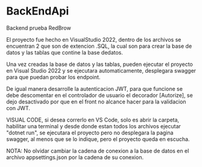 # BackEndApi
Backend prueba RedBrow

El proyecto fue hecho en VisualStudio 2022, dentro de los archivos se encuentran 2 que son de extencion .SQL, la cual son para crear la base de datos y las 
tablas que contine la base dedatos.

Una vez creadas la base de datos y las tablas, pueden ejecutar el proyecto en Visual Studio 2022 y se ejecutara automaticamente, desplegara swagger para que 
puedan probar los endpoint.

De igual manera desarrolle la autenticacion JWT, para que funcione se debe descomentar en el controlador de usuario el decorador [Autorize], se dejo desactivado
por que en el front no alcance hacer para la validacion con JWT.

VISUAL CODE, si desea correrlo en VS Code, solo es abrir la carpeta, habilitar una terminal y desde donde estan todos los archivos ejecutar "dotnet run", se ejecutara 
el proyecto pero no desplegara la pagina swagger, al menos que se lo indique, pero el proyecto queda en escucha.

NOTA:
    No olvidar cambiar la cadena de conexion a la base de datos en el archivo appsettings.json por la cadena de su conexion.

